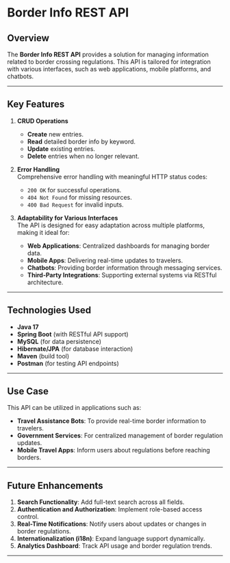 # Border Info REST API

## Overview

The **Border Info REST API** provides a solution for managing information related to border crossing regulations. This API is tailored for integration with various interfaces, such as web applications, mobile platforms, and chatbots.

---

## Key Features

1. **CRUD Operations**
   - **Create** new entries.
   - **Read** detailed border info by keyword.
   - **Update** existing entries.
   - **Delete** entries when no longer relevant.

2. **Error Handling**  
   Comprehensive error handling with meaningful HTTP status codes:
   - `200 OK` for successful operations.
   - `404 Not Found` for missing resources.
   - `400 Bad Request` for invalid inputs.

3. **Adaptability for Various Interfaces**  
   The API is designed for easy adaptation across multiple platforms, making it ideal for:
   - **Web Applications**: Centralized dashboards for managing border data.
   - **Mobile Apps**: Delivering real-time updates to travelers.
   - **Chatbots**: Providing border information through messaging services.
   - **Third-Party Integrations**: Supporting external systems via RESTful architecture.

---

## Technologies Used

- **Java 17**
- **Spring Boot** (with RESTful API support)
- **MySQL** (for data persistence)
- **Hibernate/JPA** (for database interaction)
- **Maven** (build tool)
- **Postman** (for testing API endpoints)

---

## Use Case

This API can be utilized in applications such as:

- **Travel Assistance Bots**: To provide real-time border information to travelers.
- **Government Services**: For centralized management of border regulation updates.
- **Mobile Travel Apps**: Inform users about regulations before reaching borders.

---

## Future Enhancements

1. **Search Functionality**: Add full-text search across all fields.
2. **Authentication and Authorization**: Implement role-based access control.
3. **Real-Time Notifications**: Notify users about updates or changes in border regulations.
4. **Internationalization (i18n)**: Expand language support dynamically.
5. **Analytics Dashboard**: Track API usage and border regulation trends.

---
